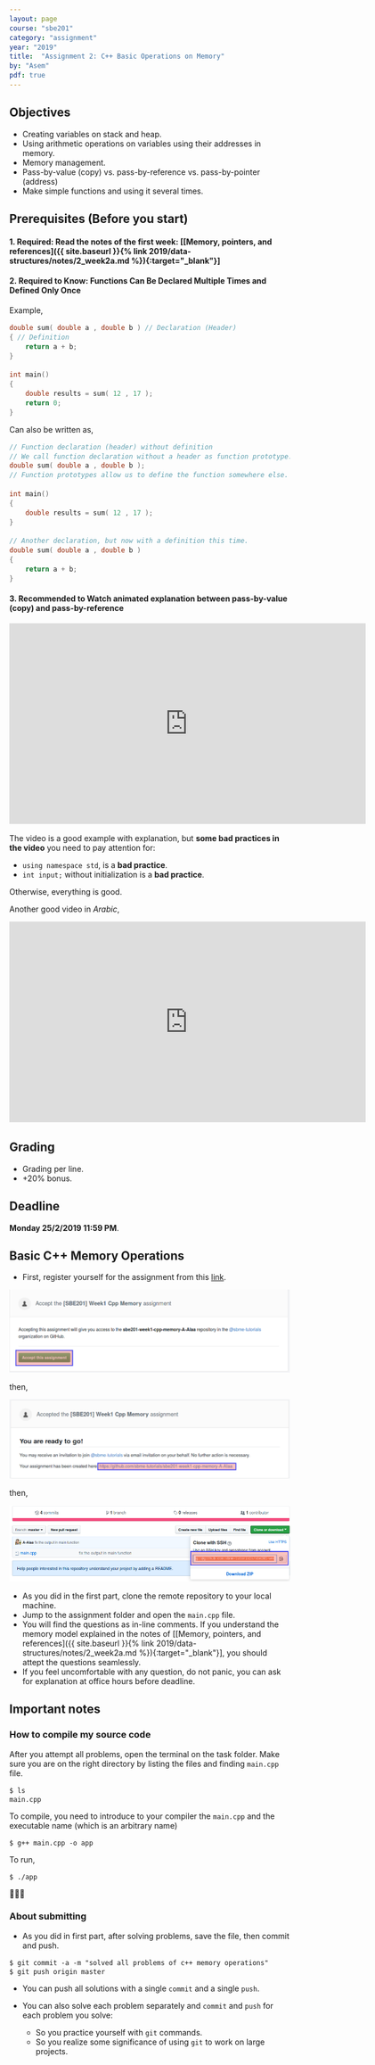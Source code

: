 ```yaml
---
layout: page
course: "sbe201"
category: "assignment"
year: "2019"
title:  "Assignment 2: C++ Basic Operations on Memory"
by: "Asem"
pdf: true
---
```



## Objectives

* Creating variables on stack and heap.
* Using arithmetic operations on variables using their addresses in memory.
* Memory management.
* Pass-by-value (copy) vs. pass-by-reference vs. pass-by-pointer (address)
* Make simple functions and using it several times.

## Prerequisites (Before you start)

#### 1. **Required**: Read the notes of the first week: \[[Memory, pointers, and references]({{ site.baseurl }}{% link 2019/data-structures/notes/2_week2a.md %}){:target="_blank"}\]

#### 2. **Required to Know**: Functions Can Be Declared Multiple Times and Defined Only Once

Example,

```c++
double sum( double a , double b ) // Declaration (Header)
{ // Definition
    return a + b;
}

int main()
{
    double results = sum( 12 , 17 );
    return 0;
}
```

Can also be written as,

```c++
// Function declaration (header) without definition
// We call function declaration without a header as function prototype.
double sum( double a , double b );
// Function prototypes allow us to define the function somewhere else.

int main()
{
    double results = sum( 12 , 17 );
}

// Another declaration, but now with a definition this time.
double sum( double a , double b ) 
{
    return a + b;
}
```

#### 3. **Recommended to Watch** animated explanation between pass-by-value (copy) and pass-by-reference

<iframe width="640" height="360" src="https://www.youtube.com/embed/ErMKBh1pobg" frameborder="0" allow="autoplay; encrypted-media" allowfullscreen></iframe>

The video is a good example with explanation, but **some bad practices in the video** you need to pay attention for:

* `using namespace std`, is a **bad practice**.
* `int input;` without initialization is a **bad practice**.

Otherwise, everything is good.


Another good video in *Arabic*,

<iframe width="640" height="360" src="https://www.youtube.com/embed/dqlCK_-ArO0" frameborder="0" allow="autoplay; encrypted-media" allowfullscreen></iframe>

## Grading

* Grading per line.
* +20% bonus.

## Deadline

**Monday 25/2/2019 11:59 PM**.

## Basic C++ Memory Operations

* First, register yourself for the assignment from this [link](https://classroom.github.com/a/d3gmOhRL).

![](b1.png)

then,

![](b2.png)

then,

![](b3.png)

* As you did in the first part, clone the remote repository to your local machine.
* Jump to the assignment folder and open the `main.cpp` file.
* You will find the questions as in-line comments. If you understand the memory model explained in the notes of \[[Memory, pointers, and references]({{ site.baseurl }}{% link 2019/data-structures/notes/2_week2a.md %}){:target="_blank"}\], you should attept the questions seamlessly.
* If you feel uncomfortable with any question, do not panic, you can ask for explanation at office hours before deadline.

## Important notes

### How to compile my source code

After you attempt all problems, open the terminal on the task folder. Make sure you are on the right directory by listing the files and finding `main.cpp` file.

```terminal
$ ls
main.cpp
```

To compile, you need to introduce to your compiler the `main.cpp` and the executable name (which is an arbitrary name)

```terminal
$ g++ main.cpp -o app
```

To run,

```terminal
$ ./app
```

🎉🎉🎉

### About submitting

* As you did in first part, after solving problems, save the file, then commit and push.

```terminal
$ git commit -a -m "solved all problems of c++ memory operations"
$ git push origin master
```

* You can push all solutions with a single `commit` and a single `push`.
* You can also solve each problem separately and `commit` and `push` for each problem you solve:

  * So you practice yourself with `git` commands.
  * So you realize some significance of using `git` to work on large projects.
